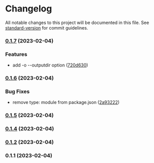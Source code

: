 # Changelog

All notable changes to this project will be documented in this file. See [standard-version](https://github.com/conventional-changelog/standard-version) for commit guidelines.

### [0.1.7](https://github.com/shinokada/fast-resize/compare/v0.1.6...v0.1.7) (2023-02-04)


### Features

* add -o --outputdir option ([720d630](https://github.com/shinokada/fast-resize/commit/720d630d3972ed9ee9829bf0de54dabdee69516f))

### [0.1.6](https://github.com/shinokada/fast-resize/compare/v0.1.5...v0.1.6) (2023-02-04)


### Bug Fixes

* remove type: module from package.json ([2a93222](https://github.com/shinokada/fast-resize/commit/2a93222cc70bbaabfc39c357b16d873f8339db07))

### [0.1.5](https://github.com/shinokada/fast-resize/compare/v0.1.4...v0.1.5) (2023-02-04)

### [0.1.4](https://github.com/shinokada/quick-resize/compare/v0.1.2...v0.1.4) (2023-02-04)

### [0.1.2](https://github.com/shinokada/quick-resize/compare/v0.1.1...v0.1.2) (2023-02-04)

### 0.1.1 (2023-02-04)
